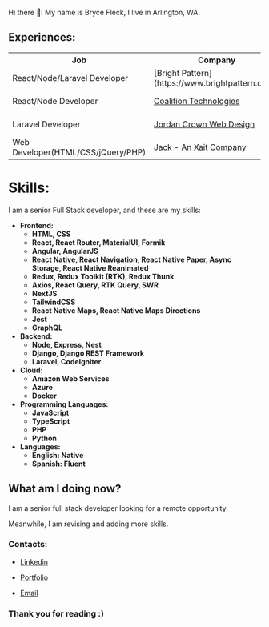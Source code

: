 Hi there 👋! My name is Bryce Fleck, I live in Arlington, WA.

## Experiences:

<table>
<tr>
<th>Job</th>
<th>Company</th>
<th>From</th>
<th>Until</th>
<th>Duration</th>
</tr>

<tr>
<td>React/Node/Laravel Developer</td>
<td>[Bright Pattern](https://www.brightpattern.com/)</td>
<td>Sep 2018</td>
<td>Feb 2023</td>
<td>4 yrs 6 mos</td>
</tr>

<tr>
<td>React/Node Developer</td>
<td><a href="https://coalitiontechnologies.com/">Coalition Technologies</a></td>
<td>Oct 2016</td>
<td>Sep 2018</td>
<td>2 yrs</td>
</tr>

<tr>
<td>Laravel Developer</td>
<td><a href="https://www.jordancrown.com/">Jordan Crown Web Design</a></td>
<td>May 2012</td>
<td>Oct 2016</td>
<td>4 yrs 6 mos</td>
</tr>

<tr>
<td>Web Developer(HTML/CSS/jQuery/PHP)</td>
<td><a href="https://www.xait.com/fr/jack-contactez-nous">Jack - An Xait Company</a></td>
<td>Aug 2010</td>
<td>Aug 2012</td>
<td>2 yrs 1 mo</td>
</tr>

</table>

# Skills:

I am a senior Full Stack developer, and these are my skills:

<b>

- Frontend:
  - HTML, CSS
  - React, React Router, MaterialUI, Formik
  - Angular, AngularJS
  - React Native, React Navigation, React Native Paper, Async Storage, React Native Reanimated
  - Redux, Redux Toolkit (RTK), Redux Thunk
  - Axios, React Query, RTK Query, SWR
  - NextJS
  - TailwindCSS
  - React Native Maps, React Native Maps Directions
  - Jest
  - GraphQL
- Backend:
  - Node, Express, Nest
  - Django, Django REST Framework
  - Laravel, CodeIgniter
- Cloud:
  - Amazon Web Services
  - Azure
  - Docker
- Programming Languages:
  - JavaScript
  - TypeScript
  - PHP
  - Python
- Languages:
  - English: Native
  - Spanish: Fluent

</b>

## What am I doing now?

I am a senior full stack developer looking for a remote opportunity.

Meanwhile, I am revising and adding more skills.

### Contacts:

- [Linkedin](https://www.linkedin.com/in/bryce-alan-fleck/)

- [Portfolio](https://bryce-fleck.com/)

- [Email](fleckbrycealan@gmail.com)


### Thank you for reading :)
